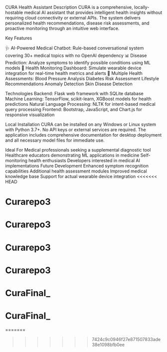 CURA Health Assistant
Description
CURA is a comprehensive, locally-hostable medical AI assistant that provides intelligent health insights without requiring cloud connectivity or external APIs. The system delivers personalized health recommendations, disease risk assessments, and proactive monitoring through an intuitive web interface.

Key Features

🩺 AI-Powered Medical Chatbot: Rule-based conversational system covering 30+ medical topics with no OpenAI dependency
📊 Disease Prediction: Analyze symptoms to identify possible conditions using ML models
📱 Health Monitoring Dashboard: Simulate wearable device integration for real-time health metrics and alerts
🔬 Multiple Health Assessments:
Blood Pressure Analysis
Diabetes Risk Assessment
Lifestyle Recommendations
Anomaly Detection
Skin Disease Detection

Technologies
Backend: Flask web framework with SQLite database
Machine Learning: TensorFlow, scikit-learn, XGBoost models for health predictions
Natural Language Processing: NLTK for intent-based medical query processing
Frontend: Bootstrap, JavaScript, and Chart.js for responsive visualization

Local Installation
CURA can be installed on any Windows or Linux system with Python 3.7+. No API keys or external services are required. The application includes comprehensive documentation for desktop deployment and all necessary model files for immediate use.

Ideal For
Medical professionals seeking a supplemental diagnostic tool
Healthcare educators demonstrating ML applications in medicine
Self-monitoring health enthusiasts
Developers interested in medical AI implementations
Future Development
Enhanced symptom recognition capabilities
Additional health assessment modules
Improved medical knowledge base
Support for actual wearable device integration
<<<<<<< HEAD
# Curarepo3
# Curarepo3
# Curarepo3
# Curarepo3
# CuraFinal_
# CuraFinal_
=======

>>>>>>> 7424c9c0946f27e871507833ade38e1098bfb0ee
